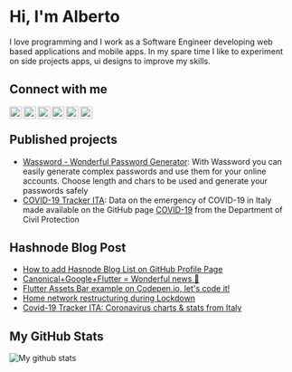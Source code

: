 # Hi, I'm Alberto
I love programming and I work as a Software Engineer developing web based applications and mobile apps. In my spare time I like to experiment on side projects apps, ui designs to improve my skills.

## Connect with me

[<img align="left" alt="albertobonacina.com" width="22px" src="https://cdn.jsdelivr.net/npm/simple-icons@3.4.0/icons/brave.svg" />][website]
[<img align="left" alt="Polilluminato | Twitter" width="22px" src="https://cdn.jsdelivr.net/npm/simple-icons@3.4.0/icons/twitter.svg" />][twitter]
[<img align="left" alt="Alberto Bonacina | LinkedIn" width="22px" src="https://cdn.jsdelivr.net/npm/simple-icons@3.4.0/icons/linkedin.svg" />][linkedin]
[<img align="left" alt="Polilluminato | Hashnode" width="22px" src="https://cdn.jsdelivr.net/npm/simple-icons@3.4.0/icons/hashnode.svg" />][hashnode]
[<img align="left" alt="Polilluminato | Medium" width="22px" src="https://cdn.jsdelivr.net/npm/simple-icons@3.4.0/icons/medium.svg" />][medium]
[<img align="left" alt="Polilluminato | Pinterest" width="22px" src="https://cdn.jsdelivr.net/npm/simple-icons@3.4.0/icons/pinterest.svg" />][pinterest]

<br />

## Published projects

- [Wassword - Wonderful Password Generator](https://play.google.com/store/apps/details?id=com.albertobonacina.wassword): With Wassword you can easily generate complex passwords and use them for your online accounts. Choose length and chars to be used and generate your passwords safely
- [COVID-19 Tracker ITA](https://polilluminato.github.io/covid19trackerita/): Data on the emergency of COVID-19 in Italy made available on the GitHub page [COVID-19](https://github.com/pcm-dpc/COVID-19) from the Department of Civil Protection

## Hashnode Blog Post
<!-- HASHNODE:START -->
- [How to add Hasnode Blog List on GitHub Profile Page](https://polilluminato.hashnode.dev/how-to-add-hasnode-blog-list-on-github-profile-page-ckdj0iszr011nz2s127pzep1v)
- [Canonical+Google+Flutter = Wonderful news 💙](https://polilluminato.hashnode.dev/canonicalgoogleflutter-wonderful-news-ckchbo6d800bivrs17lf3h1vn)
- [Flutter Assets Bar example on Codepen.io, let's code it!](https://polilluminato.hashnode.dev/flutter-assets-bar-example-on-codepenio-lets-code-it-ck9kt4ds6002tcss1u80115a6)
- [Home network restructuring during Lockdown](https://polilluminato.hashnode.dev/home-network-restructuring-during-lockdown-ck8zfk00c01kkn3s1gy03kuoe)
- [Covid-19 Tracker ITA:  Coronavirus charts & stats from Italy](https://polilluminato.hashnode.dev/covid-19-tracker-ita-coronavirus-charts-and-stats-from-italy-ck88edai300kadps1eu6uc4yf)
<!-- HASHNODE:END -->

## My GitHub Stats

![My github stats](https://github-readme-stats.vercel.app/api?username=polilluminato&show_icons=true)


[website]: https://albertobonacina.com/
[twitter]: https://twitter.com/polilluminato
[linkedin]: https://www.linkedin.com/in/bonacinaalberto/
[hashnode]: https://polilluminato.hashnode.dev/
[medium]: https://medium.com/@polilluminato
[pinterest]: https://www.pinterest.it/polilluminato/
